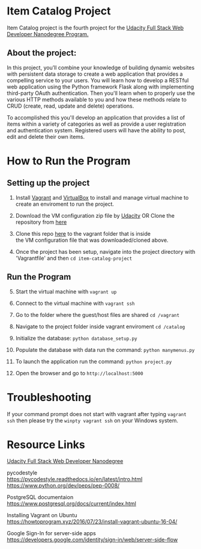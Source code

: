 # Item Catalog Project
Item Catalog project is the fourth project for the [Udacity Full Stack Web Developer Nanodegree Program.](https://www.udacity.com/course/full-stack-web-developer-nanodegree--nd004)

## About the project: 
In this project, you’ll combine your knowledge of building dynamic websites with persistent data storage to create a web application that provides a compelling service to your users. 
You will learn how to develop a RESTful web application using the Python framework Flask along with implementing third-party OAuth authentication. Then you'll learn when to properly use the various HTTP methods available to you and how these methods relate to CRUD (create, read, update and delete) operations.

To accomplished this you'll develop an application that provides a list of items within a variety of categories as well as provide a user registration and authentication system. Registered users will have the ability to post, edit and delete their own items.


# How to Run the Program

## Setting up the project

1.  Install [Vagrant](https://www.vagrantup.com/) and [VirtualBox](https://www.virtualbox.org/wiki/Download_Old_Builds_5_1) 
	    to install and manage virtual machine to create an enviroment to run the project.   
	
2.  Download the VM configuration zip file by [Udacity](https://d17h27t6h515a5.cloudfront.net/topher/2017/May/59125904_fsnd-virtual-machine/fsnd-virtual-machine.zip)
	    OR Clone the repository from [here](https://github.com/udacity/fullstack-nanodegree-vm)
	
3.  Clone this repo [here]() to the vagrant folder that is inside  
	    the VM configuration file that was downloaded/cloned above.  
	
4.  Once the project has been setup, navigate into the project directory
	    with 'Vagrantfile' and then `cd item-catalog-project`

## Run the Program
	
5.  Start the virtual machine with `vagrant up`
	
6.  Connect to the virtual machine with `vagrant ssh`
	
7.  Go to the folder where the guest/host files are shared `cd /vagrant`
	
8.  Navigate to the project folder inside vagrant enviroment  `cd /catalog`

9.  Initialize the database: `python database_setup.py`

10. Populate the database with data run the command: `python manymenus.py`

11. To launch the application run the command: `python project.py`

12. Open the browser and go to `http://localhost:5000`

# Troubleshooting
If your command prompt does not start with vagrant after typing `vagrant ssh` then please try the `winpty vagrant ssh` on your Windows system.

# Resource Links
[Udacity Full Stack Web Developer Nanodegree](https://www.udacity.com/course/full-stack-web-developer-nanodegree--nd004)

pycodestyle \
https://pycodestyle.readthedocs.io/en/latest/intro.html \
https://www.python.org/dev/peps/pep-0008/

PostgreSQL documentaion \
https://www.postgresql.org/docs/current/index.html

Installing Vagrant on Ubuntu \
https://howtoprogram.xyz/2016/07/23/install-vagrant-ubuntu-16-04/

Google Sign-In for server-side apps \
https://developers.google.com/identity/sign-in/web/server-side-flow
